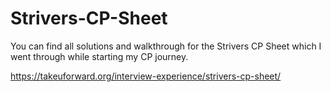 # Strivers-CP-Sheet
You can find all solutions and walkthrough for the Strivers CP Sheet which I went through while starting my CP journey. 


<a href="https://takeuforward.org/interview-experience/strivers-cp-sheet/">https://takeuforward.org/interview-experience/strivers-cp-sheet/</a>
